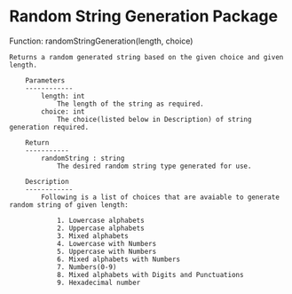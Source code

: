 # Random String Generation Package
Function: randomStringGeneration(length, choice)

    Returns a random generated string based on the given choice and given length.

        Parameters
        ------------
            length: int
                The length of the string as required.
            choice: int
                The choice(listed below in Description) of string generation required.
                
        Return
        -----------
            randomString : string
                The desired random string type generated for use.
                
        Description
        ------------
            Following is a list of choices that are avaiable to generate random string of given length:
            
                1. Lowercase alphabets        
                2. Uppercase alphabets
                3. Mixed alphabets
                4. Lowercase with Numbers
                5. Uppercase with Numbers
                6. Mixed alphabets with Numbers
                7. Numbers(0-9)
                8. Mixed alphabets with Digits and Punctuations
                9. Hexadecimal number